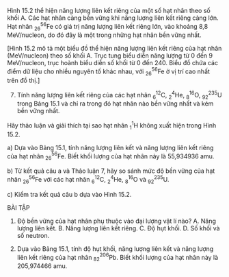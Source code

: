 Hình 15.2 thể hiện năng lượng liên kết riêng của một số hạt nhân theo số khối A. Các hạt nhân càng bền vững khi năng lượng liên kết riêng càng lớn. Hạt nhân $^{56}_{26}$Fe có giá trị năng lượng liên kết riêng lớn, vào khoảng 8,8 MeV/nucleon, do đó đây là một trong những hạt nhân bền vững nhất.

[Hình 15.2 mô tả một biểu đồ thể hiện năng lượng liên kết riêng của hạt nhân (MeV/nucleon) theo số khối A. Trục tung biểu diễn năng lượng từ 0 đến 9 MeV/nucleon, trục hoành biểu diễn số khối từ 0 đến 240. Biểu đồ chứa các điểm dữ liệu cho nhiều nguyên tố khác nhau, với $^{56}_{26}$Fe ở vị trí cao nhất trên đồ thị.]

7. Tính năng lượng liên kết riêng của các hạt nhân $^{12}_6$C, $^4_2$He, $^{16}_8$O, $^{235}_{92}$U trong Bảng 15.1 và chỉ ra trong đó hạt nhân nào bền vững nhất và kém bền vững nhất.

Hãy thảo luận và giải thích tại sao hạt nhân $^1_1$H không xuất hiện trong Hình 15.2.

a) Dựa vào Bảng 15.1, tính năng lượng liên kết và năng lượng liên kết riêng của hạt nhân $^{56}_{26}$Fe. Biết khối lượng của hạt nhân này là 55,934936 amu.

b) Từ kết quả câu a và Thảo luận 7, hãy so sánh mức độ bền vững của hạt nhân $^{56}_{26}$Fe với các hạt nhân $^{12}_6$C, $^4_2$He, $^{16}_8$O và $^{235}_{92}$U.

c) Kiểm tra kết quả câu b dựa vào Hình 15.2.

BÀI TẬP

1. Độ bền vững của hạt nhân phụ thuộc vào đại lượng vật lí nào?
A. Năng lượng liên kết.
B. Năng lượng liên kết riêng.
C. Độ hụt khối.
D. Số khối và số neutron.

2. Dựa vào Bảng 15.1, tính độ hụt khối, năng lượng liên kết và năng lượng liên kết riêng của hạt nhân $^{206}_{82}$Pb. Biết khối lượng của hạt nhân này là 205,974466 amu.